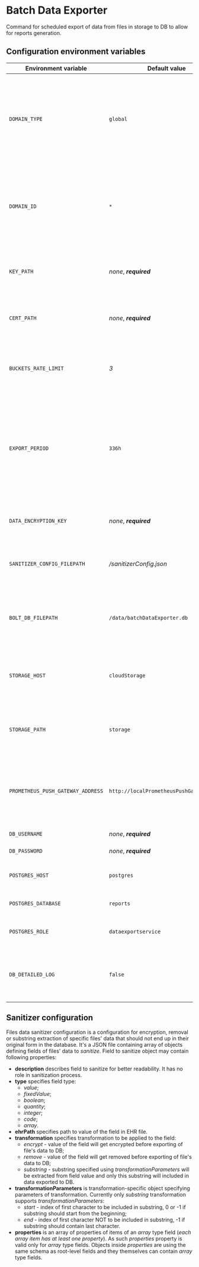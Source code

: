 # Batch Data Exporter

Command for scheduled export of data from files in storage to DB to allow for reports generation.

## Configuration environment variables

| Environment variable              | Default value                            | Description                                                                                                                                                                     |
| --------------------------------- | ---------------------------------------- | ------------------------------------------------------------------------------------------------------------------------------------------------------------------------------- |
| `DOMAIN_TYPE`                     | `global`                                 | _Domain in which component is operating, normally it should be 'cloud' for all cloud components and 'clinic' for local components._                                             |
| `DOMAIN_ID`                       | `*`                                      | _Domain in which component is operating, normally it should be '_' for all cloud components and clinic ID for local components.\*                                               |
| `KEY_PATH`                        | _none_, **_required_**                   | _Path to service's private key (PEM-formatted file)._                                                                                                                           |
| `CERT_PATH`                       | _none_, **_required_**                   | _Path to service's public key (PEM-formatted file)._                                                                                                                            |
| `BUCKETS_RATE_LIMIT`              | _3_                                      | _Specifies maximum number of buckets that can be synced in parallel._                                                                                                           |
| `EXPORT_PERIOD`                   | `336h`                                   | _Time period of data to be exported counting from last successful run. Valid units are: `ns`, `us`, `ms`, `s`, `m` and `h`. On default it's set to 336h which equals 2 weeks. _ |
| `DATA_ENCRYPTION_KEY`             | _none_, **_required_**                   | _Base64-encoded data encryption key for sanitizer._                                                                                                                             |  |
| `SANITIZER_CONFIG_FILEPATH`       | _/sanitizerConfig.json_                  | _*Path to JSON file with configuration of fields to sanitize for data sanitizer*._                                                                                              |
| `BOLT_DB_FILEPATH`                | `/data/batchDataExporter.db`             | _Path to Bolt DB file in which command saves datetime of last succesful run._                                                                                                   |
| `STORAGE_HOST`                    | `cloudStorage`                           | _Hostname of source Storage API, used as source storage for sync._                                                                                                              |
| `STORAGE_PATH`                    | `storage`                                | _Root path of source Storage API, used as source storage for sync._                                                                                                             |  |  |
| `PROMETHEUS_PUSH_GATEWAY_ADDRESS` | `http://localPrometheusPushGateway:9091` | _Full address of Prometheus Push Gateway to push metrics from a single run of the command._                                                                                     |
| `DB_USERNAME`                     | _none_, **_required_**                   | _PostgreSQL DB username._                                                                                                                                                       |
| `DB_PASSWORD`                     | _none_, **_required_**                   | _PostgreSQL DB password._                                                                                                                                                       |
| `POSTGRES_HOST`                   | `postgres`                               | _Hostname on which postgres is exposed on._                                                                                                                                     |
| `POSTGRES_DATABASE`               | `reports`                                | _Postgres database to connect to._                                                                                                                                              |
| `POSTGRES_ROLE`                   | `dataexportservice`                      | _Postgres role to assume once connected._                                                                                                                                       |
| `DB_DETAILED_LOG`                 | `false`                                  | _Allows to enable detailed DB statements log, otherwise only errors are printed._                                                                                               |

## Sanitizer configuration

Files data sanitizer configuration is a configuration for encryption, removal or substring extraction of specific files' data that should not end up in their original form in the database. It's a JSON file containing array of objects defining fields of files' data to _sanitize_. Field to sanitize object may contain following properties:

*   **description** describes field to sanitize for better readability. It has no role in sanitization process.
*   **type** specifies field type:
    *   _value_;
    *   _fixedValue_;
    *   _boolean_;
    *   _quantity_;
    *   _integer_;
    *   _code_;
    *   _array_.
*   **ehrPath** specifies path to value of the field in EHR file.
*   **transformation** specifies transformation to be applied to the field:
    *   _encrypt_ - value of the field will get encrypted before exporting of file's data to DB;
    *   _remove_ - value of the field will get removed before exporting of file's data to DB;
    *   _substring_ - substring specified using _transformationParameters_ will be extracted from field value and only this substring will included in data exported to DB.
*   **transformationParameters** is transformation-specific object specifying parameters of transformation. Currently only _substring_ transformation supports _transformationParameters_:
    *   _start_ - index of first character to be included in substring, 0 or -1 if substring should start from the beginning;
    *   _end_ - index of first character NOT to be included in substring, -1 if substring should contain last character.
*   **properties** is an array of properties of items of an _array_ type field (_each array item has at least one property_). As such _properties_ property is valid only for _array_ type fields. Objects inside _properties_ are using the same schema as root-level fields and they themselves can contain _array_ type fields.
